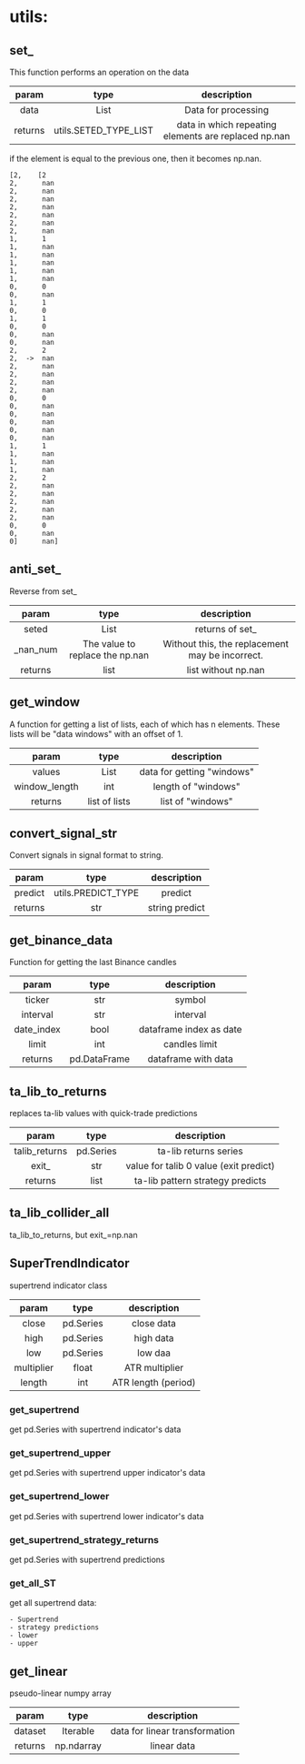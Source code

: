 # utils:

## set_

This function performs an operation on the data

| param  | type | description |
| :---: | :---: | :---: |
| data    | List | Data for processing |
| returns   | utils.SETED_TYPE_LIST | data in which repeating elements are replaced np.nan |

if the element is equal to the previous one, then it becomes np.nan.

```
[2,    [2
2,      nan
2,      nan
2,      nan
2,      nan
2,      nan
2,      nan
2,      nan
1,      1
1,      nan
1,      nan
1,      nan
1,      nan
1,      nan
0,      0
0,      nan
1,      1
0,      0
1,      1
0,      0
0,      nan
0,      nan
2,      2
2,  ->  nan
2,      nan
2,      nan
2,      nan
2,      nan
0,      0
0,      nan
0,      nan
0,      nan
0,      nan
0,      nan
1,      1
1,      nan
1,      nan
1,      nan
2,      2
2,      nan
2,      nan
2,      nan
2,      nan
2,      nan
0,      0
0,      nan
0]      nan]
```

## anti_set_

Reverse from set_

| param  | type | description |
| :---: | :---: | :---: |
| seted | List | returns of set_ |
| _nan_num | The value to replace the np.nan| Without this, the replacement may be incorrect. |
| returns   | list | list without np.nan |

## get_window

A function for getting a list of lists, each of which has n elements. These lists will be "data windows" with an offset
of 1.

| param  | type | description |
| :---: | :---: | :---: |
| values | List | data for getting "windows" |
| window_length | int | length of "windows" |
| returns | list of lists | list of "windows" |

## convert_signal_str

Convert signals in signal format to string.

| param  | type | description |
| :---: | :---: | :---: |
| predict | utils.PREDICT_TYPE | predict |
| returns | str | string predict |

## get_binance_data

Function for getting the last Binance candles

| param  | type | description |
| :---: | :---: | :---: |
| ticker | str | symbol |
| interval | str | interval |
| date_index | bool | dataframe index as date |
|limit|int|candles limit|
| returns | pd.DataFrame | dataframe with data |

## ta_lib_to_returns

replaces ta-lib values with quick-trade predictions

| param  | type | description |
| :---: | :---: | :---: |
| talib_returns | pd.Series | ta-lib returns series |
| exit_ | str | value for talib 0 value (exit predict) |
| returns | list | ta-lib pattern strategy predicts |

## ta_lib_collider_all

ta_lib_to_returns, but exit_=np.nan

## SuperTrendIndicator

supertrend indicator class

| param  | type | description |
| :---: | :---: | :---: |
| close | pd.Series | close data|
| high | pd.Series | high data|
| low |pd.Series| low daa|
| multiplier |float| ATR multiplier |
| length |int| ATR length (period) |

### get_supertrend

get pd.Series with supertrend indicator's data

### get_supertrend_upper

get pd.Series with supertrend upper indicator's data

### get_supertrend_lower

get pd.Series with supertrend lower indicator's data

### get_supertrend_strategy_returns

get pd.Series with supertrend predictions

### get_all_ST

get all supertrend data:

    - Supertrend
    - strategy predictions
    - lower
    - upper

## get_linear

pseudo-linear numpy array

| param  | type | description |
| :---: | :---: | :---: |
| dataset | Iterable | data for linear transformation |
| returns | np.ndarray | linear data |
